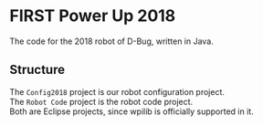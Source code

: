 FIRST Power Up 2018
===

The code for the 2018 robot of D-Bug, written in Java.

## Structure
The `Config2018` project is our robot configuration project. <br />
The `Robot Code` project is the robot code project. <br />
Both are Eclipse projects, since wpilib is officially supported in it.
